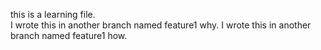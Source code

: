 this is a learning file.
<br>
I wrote this in another branch named feature1 why.
I wrote this in another branch named feature1 how.
